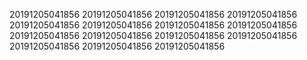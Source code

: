 20191205041856
20191205041856
20191205041856
20191205041856
20191205041856
20191205041856
20191205041856
20191205041856
20191205041856
20191205041856
20191205041856
20191205041856
20191205041856
20191205041856
20191205041856
